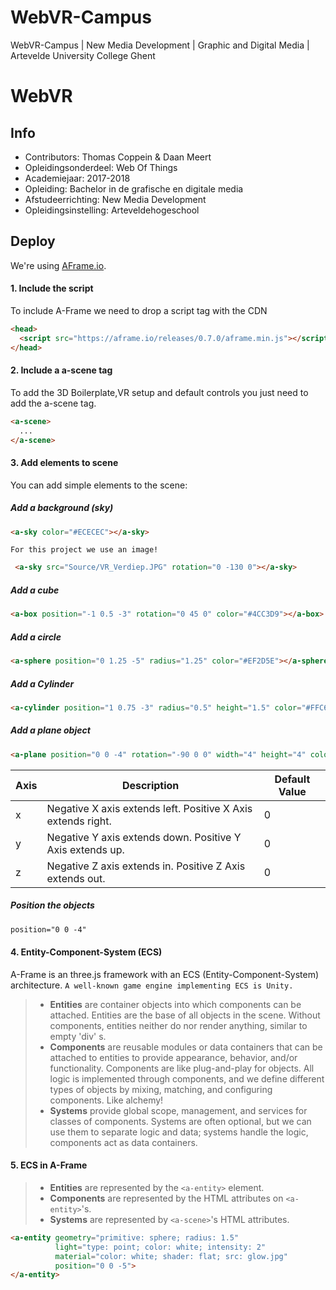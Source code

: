 # WebVR-Campus
WebVR-Campus | New Media Development | Graphic and Digital Media | Artevelde University College Ghent

# WebVR

## Info

- Contributors: Thomas Coppein & Daan Meert
- Opleidingsonderdeel: Web Of Things
- Academiejaar: 2017-2018
- Opleiding: Bachelor in de grafische en digitale media
- Afstudeerrichting: New Media Development
- Opleidingsinstelling: Arteveldehogeschool

## Deploy

We're using [AFrame.io](https://aframe.io). 

#### 1. Include the script
To include A-Frame we need to drop a script tag with the CDN

```html
<head>
  <script src="https://aframe.io/releases/0.7.0/aframe.min.js"></script>
</head>
```

#### 2. Include a a-scene tag
To add the 3D Boilerplate,VR setup and default controls you just need to add the a-scene tag.
```html
<a-scene>
  ...
</a-scene>
```

#### 3. Add elements to scene
You can add simple elements to the scene:

##### **Add a background (sky)**
```html
<a-sky color="#ECECEC"></a-sky>
```
`For this project we use an image!`
```html
 <a-sky src="Source/VR_Verdiep.JPG" rotation="0 -130 0"></a-sky>
```

##### **Add a cube**
```html
<a-box position="-1 0.5 -3" rotation="0 45 0" color="#4CC3D9"></a-box>
```

##### **Add a circle**
```html
<a-sphere position="0 1.25 -5" radius="1.25" color="#EF2D5E"></a-sphere>
```

##### **Add a Cylinder**
```html
<a-cylinder position="1 0.75 -3" radius="0.5" height="1.5" color="#FFC65D"></a-cylinder>
```

##### **Add a plane object**
```html
<a-plane position="0 0 -4" rotation="-90 0 0" width="4" height="4" color="#7BC8A4"></a-plane>
```

| Axis  | Description  | Default Value  |
|---|---|---|
| x  | Negative X axis extends left. Positive X Axis extends right.  | 0  |
| y  | Negative Y axis extends down. Positive Y Axis extends up.     | 0  |
| z  | Negative Z axis extends in. Positive Z Axis extends out.      | 0  |


##### **Position the objects**

```html
position="0 0 -4"
```

#### 4. Entity-Component-System (ECS)
A-Frame is an three.js framework with an ECS (Entity-Component-System) architecture.
`A well-known game engine implementing ECS is Unity.`

> - **Entities** are container objects into which components can be attached. Entities are the base of all objects in the scene. Without components, entities neither do nor render anything, similar to empty 'div' s.
> - **Components** are reusable modules or data containers that can be attached to entities to provide appearance, behavior, and/or functionality. Components are like plug-and-play for objects. All logic is implemented through components, and we define different types of objects by mixing, matching, and configuring components. Like alchemy!
> -  **Systems** provide global scope, management, and services for classes of components. Systems are often optional, but we can use them to separate logic and data; systems handle the logic, components act as data containers.

#### 5. ECS in A-Frame

> - **Entities** are represented by the `<a-entity>` element.
> - **Components** are represented by the HTML attributes on `<a-entity>`'s. 
> - **Systems** are represented by `<a-scene>`'s HTML attributes.

```html
<a-entity geometry="primitive: sphere; radius: 1.5"
          light="type: point; color: white; intensity: 2"
          material="color: white; shader: flat; src: glow.jpg"
          position="0 0 -5">
</a-entity>
```
